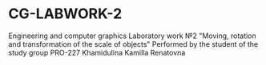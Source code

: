 # CG-LABWORK-2
Engineering and computer graphics
Laboratory work №2
"Moving, rotation and transformation of the scale of objects"
Performed by the student of the study group PRO-227 Khamidulina Kamilla Renatovna
